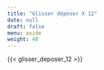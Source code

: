 ```yaml
---
title: "Glisser déposer X 12"
date: null
draft: false
menu: aside
weight: 40
---
```


{{< glisser_deposer_12 >}}